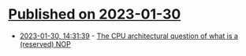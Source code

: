# [Published on 2023-01-30](index.md)

* [2023-01-30, 14:31:39](https://lobste.rs/s/hjlmhc/cpu_architectural_question_what_is) - [The CPU architectural question of what is a (reserved) NOP](https://utcc.utoronto.ca/~cks/space/blog/tech/WhatIsAModernNOP)
